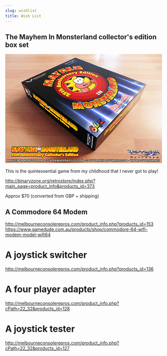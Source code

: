 ```yaml
---
slug: wishlist
title: Wish List
---
```


## The Mayhem In Monsterland collector's edition box set

![](Mayhem25th_sm.jpg)

This is the quintessential game from my childhood that I never got to play!

http://binaryzone.org/retrostore/index.php?main_page=product_info&products_id=373


Approx $70 (converted from GBP + shipping)



## A Commodore 64 Modem

http://melbourneconsolerepros.com/product_info.php?products_id=153
https://www.gamedude.com.au/products/shop/commodore-64-wifi-modem-model-wifi64



# A joystick switcher

http://melbourneconsolerepros.com/product_info.php?products_id=136

# A four player adapter

http://melbourneconsolerepros.com/product_info.php?cPath=22_32&products_id=128

# A joystick tester

http://melbourneconsolerepros.com/product_info.php?cPath=22_32&products_id=127



